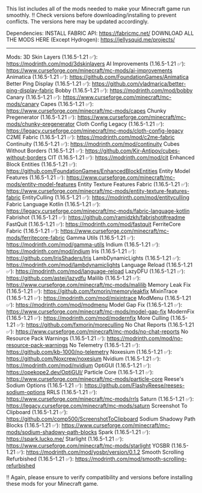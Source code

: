 This list includes all of the mods needed to make your Minecraft game run smoothly. 
‼️ Check versions before downloading/installing to prevent conflicts. 
The versions here may be updated accordingly.

Dependencies:
INSTALL FABRIC API: https://fabricmc.net/
DOWNLOAD ALL THE MODS HERE (Except Hydrogen): https://jellysquid.me/projects/

-----

Mods:
    3D Skin Layers (1.16.5-1.21 ✅): https://modrinth.com/mod/3dskinlayers
    AI Improvements (1.16.5-1.21 ✅): https://www.curseforge.com/minecraft/mc-mods/ai-improvements
    Animatica (1.16.5-1.21 ✅): https://github.com/FoundationGames/Animatica
    Better Ping Display (1.16.5-1.21 ✅): https://github.com/vladmarica/better-ping-display-fabric
    Bobby (1.16.5-1.21 ✅): https://modrinth.com/mod/bobby
    Canary (1.16.5-1.21 ✅): https://www.curseforge.com/minecraft/mc-mods/canary
    Capes (1.16.5-1.21 ✅): https://www.curseforge.com/minecraft/mc-mods/capes
    Chunky Pregenerator (1.16.5-1.21 ✅): https://www.curseforge.com/minecraft/mc-mods/chunky-pregenerator
    Cloth Config Legacy (1.16.5-1.21 ✅): https://legacy.curseforge.com/minecraft/mc-mods/cloth-config-legacy
    C2ME Fabric (1.16.5-1.21 ✅): https://modrinth.com/mod/c2me-fabric
    Continuity (1.16.5-1.21 ✅): https://modrinth.com/mod/continuity
    Cubes Without Borders (1.16.5-1.21 ✅): https://github.com/Kir-Antipov/cubes-without-borders
    CIT (1.16.5-1.21 ✅): https://modrinth.com/mod/cit
    Enhanced Block Entities (1.16.5-1.21 ✅): https://github.com/FoundationGames/EnhancedBlockEntities
    Entity Model Features (1.16.5-1.21 ✅): https://www.curseforge.com/minecraft/mc-mods/entity-model-features
    Entity Texture Features Fabric (1.16.5-1.21 ✅): https://www.curseforge.com/minecraft/mc-mods/entity-texture-features-fabric
    EntityCulling (1.16.5-1.21 ✅): https://modrinth.com/mod/entityculling
    Fabric Language Kotlin (1.16.5-1.21 ✅): https://legacy.curseforge.com/minecraft/mc-mods/fabric-language-kotlin
    Fabrishot (1.16.5-1.21 ✅): https://github.com/ramidzkh/fabrishot#readme
    FastQuit (1.16.5-1.21 ✅): https://modrinth.com/mod/fastquit
    FerriteCore Fabric (1.16.5-1.21 ✅): https://www.curseforge.com/minecraft/mc-mods/ferritecore-fabric
    Gamma Utils (1.16.5-1.21 ✅): https://modrinth.com/mod/gamma-utils
    Indium (1.16.5-1.21 ✅): https://modrinth.com/mod/indium
    Iris (1.16.5-1.21 ✅): https://github.com/IrisShaders/Iris
    LambDynamicLights (1.16.5-1.21 ✅): https://modrinth.com/mod/lambdynamiclights
    Language Reload (1.16.5-1.21 ✅): https://modrinth.com/mod/language-reload
    LazyDFU (1.16.5-1.21 ✅): https://github.com/astei/lazydfu
    Malilib (1.16.5-1.21 ✅): https://www.curseforge.com/minecraft/mc-mods/malilib
    Memory Leak Fix (1.16.5-1.21 ✅): https://github.com/fxmorin/memoryleakfix
    MixinTrace (1.16.5-1.21 ✅): https://modrinth.com/mod/mixintrace
    ModMenu (1.16.5-1.21 ✅): https://modrinth.com/mod/modmenu
    Model Gap Fix (1.16.5-1.21 ✅): https://www.curseforge.com/minecraft/mc-mods/model-gap-fix
    ModernFix (1.16.5-1.21 ✅): https://modrinth.com/mod/modernfix
    More Culling (1.16.5-1.21 ✅): https://github.com/fxmorin/moreculling
    No Chat Reports (1.16.5-1.21 ✅): https://www.curseforge.com/minecraft/mc-mods/no-chat-reports
    No Resource Pack Warnings (1.16.5-1.21 ✅): https://modrinth.com/mod/no-resource-pack-warnings
    No Telemetry (1.16.5-1.21 ✅): https://github.com/kb-1000/no-telemetry
    Noxesium (1.16.5-1.21 ✅): https://github.com/Noxcrew/noxesium
    Nvidium (1.16.5-1.21 ✅): https://modrinth.com/mod/nvidium
    OptiGUI (1.16.5-1.21 ✅): https://opekope2.dev/OptiGUI/
    Particle Core (1.16.5-1.21 ✅): https://www.curseforge.com/minecraft/mc-mods/particle-core
    Reese's Sodium Options (1.16.5-1.21 ✅): https://github.com/FlashyReese/reeses-sodium-options
    RRLS (1.16.5-1.21 ✅): https://www.curseforge.com/minecraft/mc-mods/rrls
    Saturn (1.16.5-1.21 ✅): https://legacy.curseforge.com/minecraft/mc-mods/saturn
    Screenshot To Clipboard (1.16.5-1.21 ✅): https://github.com/comp500/ScreenshotToClipboard
    Sodium Shadowy Path Blocks (1.16.5-1.21 ✅): https://www.curseforge.com/minecraft/mc-mods/sodium-shadowy-path-blocks
    Spark (1.16.5-1.21 ✅): https://spark.lucko.me/
    Starlight (1.16.5-1.21 ✅): https://www.curseforge.com/minecraft/mc-mods/starlight
    YOSBR (1.16.5-1.21 ✅): https://modrinth.com/mod/yosbr/version/0.1.2
    Smooth Scrolling Refurbished (1.16.5-1.21 ✅): https://modrinth.com/mod/smooth-scrolling-refurbished

‼️ Again, please ensure to verify compatibility and versions before installing these mods for your Minecraft game.
